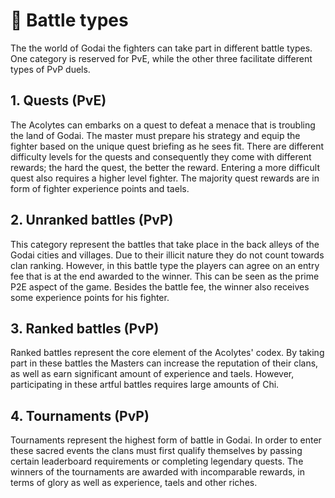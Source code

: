 # 🚩 Battle types

The the world of Godai the fighters can take part in different battle types. One category is reserved for PvE, while the other three facilitate different types of PvP duels.

## 1. Quests (PvE)

The Acolytes can embarks on a quest to defeat a menace that is troubling the land of Godai. The master must prepare his strategy and equip the fighter based on the unique quest briefing as he sees fit. There are different difficulty levels for the quests and consequently they come with different rewards; the hard the quest, the better the reward. Entering a more difficult quest also requires a higher level fighter. The majority quest rewards are in form of fighter experience points and taels.

## 2. Unranked battles (PvP)

This category represent the battles that take place in the back alleys of the Godai cities and villages. Due to their illicit nature they do not count towards clan ranking. However, in this battle type the players can agree on an entry fee that is at the end awarded to the winner. This can be seen as the prime P2E aspect of the game. Besides the battle fee, the winner also receives some experience points for his fighter.

## 3. Ranked battles (PvP)

Ranked battles represent the core element of the Acolytes' codex. By taking part in these battles the Masters can increase the reputation of their clans, as well as earn significant amount of experience and taels. However, participating in these artful battles requires large amounts of Chi.

## 4. Tournaments (PvP)

Tournaments represent the highest form of battle in Godai. In order to enter these sacred events the clans must first qualify themselves by passing certain leaderboard requirements or completing legendary quests. The winners of the tournaments are awarded with incomparable rewards, in terms of glory as well as experience, taels and other riches.
